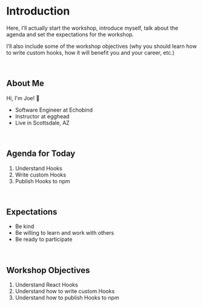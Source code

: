 # Introduction

Here, I’ll actually start the workshop, introduce myself, talk about the agenda and set the expectations for the workshop.

I’ll also include some of the workshop objectives (why you should learn how to write custom hooks, how it will benefit you and your career, etc.)

<br/>

## About Me

Hi, I'm Joe! 👋

- Software Engineer at Echobind
- Instructor at egghead
- Live in Scottsdale, AZ

<br/>

## Agenda for Today

1. Understand Hooks
2. Write custom Hooks
3. Publish Hooks to npm

<br/>

## Expectations

- Be kind
- Be willing to learn and work with others
- Be ready to participate

<br/>

## Workshop Objectives

1. Understand React Hooks
2. Understand how to write custom Hooks
3. Understand how to publish Hooks to npm
